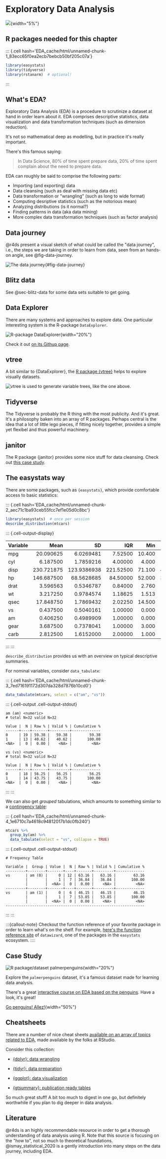 # Exploratory Data Analysis

![](img/stern.png){width="5%"}



## R packages needed for this chapter


::: {.cell hash='EDA_cache/html/unnamed-chunk-1_83ecc65f0ea2ecb7bebcb50bf205c07a'}

```{.r .cell-code}
library(easystats)
library(tidyverse)
library(rstanarm)  # optional!
```
:::




## What's EDA?


Exploratory Data Analysis (EDA) is a procedure to scrutinize a dataset at hand in order learn about it. EDA comprises descriptive statistics, data visualization and data transformation techniques (such as dimension reduction).

It's not so mathematical deep as modelling, but in practice it's really important.

There's this famous saying:

> In Data Science, 80% of time spent prepare data, 20% of time spent complain about the need to prepare data.

EDA can roughly be said to comprise the following parts:

-   Importing (and exporting) data
-   Data cleansing (such as deal with missing data etc)
-   Data transformation or "wrangling" (such as long to wide format)
-   Computing desriptive statistics (such as the notorious mean)
-   Analyzing distributions (is it normal?)
-   Finding patterns in data (aka data mining)
-   More complex data transformation techniques (such as factor analysis)




## Data journey

@r4ds present a visual sketch of what could be called the "data journey",
i.e., the steps we are taking in order to learn from data, seen from an hands-on angle,
see @fig-data-journey.

![The data journey](img/data-journey.png){#fig-data-journey}


## Blitz data


See @sec-blitz-data for some data sets suitable to get going.


## Data Explorer

There are many systems and approaches to explore data. One particular interesting system is the R-package `DataExplorer`.

![R-package DataExplorer](img/dataexplorer-logo.png){width="20%"}

Check it out [on its Githup page](http://boxuancui.github.io/DataExplorer/).

## vtree

A bit similar to {DataExplorer}, the [R package {vtree}](https://nbarrowman.github.io/vtree) helps to explore visually datasets.

![vtree is used to generate variable trees, like the one above.](img/vtree-vertical.png)

## Tidyverse

The Tidyverse is probably the R thing with the most publicity. And it's great. It's a philosophy baken into an array of R packages. Perhaps central is the idea that a lot of little lego pieces, if fitting nicely together, provides a simple yet flexibel and thus powerful machinery.

## janitor

The R package {janitor} provides some nice stuff for data cleansing. Check out [this case study](https://www.exploringdata.org/post/how-to-clean-data-janitor-package/).


## The easystats way

There are some packages, such as `{easystats}`, which provide comfortable access to basic statistics:


::: {.cell hash='EDA_cache/html/unnamed-chunk-2_aec71c1ba93ceb55fcc7ef1e05d0c8bc'}

```{.r .cell-code}
library(easystats)  # once per session
describe_distribution(mtcars)
```

::: {.cell-output-display}
<div class="kable-table">

|Variable |       Mean|          SD|       IQR|    Min|     Max|   Skewness|   Kurtosis|  n| n_Missing|
|:--------|----------:|-----------:|---------:|------:|-------:|----------:|----------:|--:|---------:|
|mpg      |  20.090625|   6.0269481|   7.52500| 10.400|  33.900|  0.6723771| -0.0220063| 32|         0|
|cyl      |   6.187500|   1.7859216|   4.00000|  4.000|   8.000| -0.1922609| -1.7627939| 32|         0|
|disp     | 230.721875| 123.9386938| 221.52500| 71.100| 472.000|  0.4202331| -1.0675234| 32|         0|
|hp       | 146.687500|  68.5628685|  84.50000| 52.000| 335.000|  0.7994067|  0.2752116| 32|         0|
|drat     |   3.596563|   0.5346787|   0.84000|  2.760|   4.930|  0.2927802| -0.4504325| 32|         0|
|wt       |   3.217250|   0.9784574|   1.18625|  1.513|   5.424|  0.4659161|  0.4165947| 32|         0|
|qsec     |  17.848750|   1.7869432|   2.02250| 14.500|  22.900|  0.4063466|  0.8649307| 32|         0|
|vs       |   0.437500|   0.5040161|   1.00000|  0.000|   1.000|  0.2645418| -2.0632731| 32|         0|
|am       |   0.406250|   0.4989909|   1.00000|  0.000|   1.000|  0.4008089| -1.9665503| 32|         0|
|gear     |   3.687500|   0.7378041|   1.00000|  3.000|   5.000|  0.5823086| -0.8952916| 32|         0|
|carb     |   2.812500|   1.6152000|   2.00000|  1.000|   8.000|  1.1570911|  2.0200593| 32|         0|

</div>
:::
:::



`describe_distribution` provides us with an overview on typical descriptive summaries.


For nominal variables, consider `data_tabulate`:


::: {.cell hash='EDA_cache/html/unnamed-chunk-3_7ed716191172d307da328d7876b10cd0'}

```{.r .cell-code}
data_tabulate(mtcars, select = c("am", "vs"))
```

::: {.cell-output .cell-output-stdout}
```
am (am) <numeric>
# total N=32 valid N=32

Value |  N | Raw % | Valid % | Cumulative %
------+----+-------+---------+-------------
0     | 19 | 59.38 |   59.38 |        59.38
1     | 13 | 40.62 |   40.62 |       100.00
<NA>  |  0 |  0.00 |    <NA> |         <NA>

vs (vs) <numeric>
# total N=32 valid N=32

Value |  N | Raw % | Valid % | Cumulative %
------+----+-------+---------+-------------
0     | 18 | 56.25 |   56.25 |        56.25
1     | 14 | 43.75 |   43.75 |       100.00
<NA>  |  0 |  0.00 |    <NA> |         <NA>
```
:::
:::



We can also get *grouped* tabulations,
which amounts to something similar to a [contingency table](https://en.wikipedia.org/wiki/Contingency_table):



::: {.cell hash='EDA_cache/html/unnamed-chunk-4_1e6710c7a4618c94812017b1dc0fb240'}

```{.r .cell-code}
mtcars %>% 
  group_by(am) %>% 
  data_tabulate(select = "vs", collapse = TRUE)
```

::: {.cell-output .cell-output-stdout}
```
# Frequency Table

Variable |  Group | Value |  N | Raw % | Valid % | Cumulative %
---------+--------+-------+----+-------+---------+-------------
vs       | am (0) |     0 | 12 | 63.16 |   63.16 |        63.16
         |        |     1 |  7 | 36.84 |   36.84 |       100.00
         |        |  <NA> |  0 |  0.00 |    <NA> |         <NA>
---------+--------+-------+----+-------+---------+-------------
vs       | am (1) |     0 |  6 | 46.15 |   46.15 |        46.15
         |        |     1 |  7 | 53.85 |   53.85 |       100.00
         |        |  <NA> |  0 |  0.00 |    <NA> |         <NA>
---------------------------------------------------------------
```
:::
:::





:::{callout-note}
Checkout the function reference of your favorite package in order to learn what's on the shelf.
For example, [here's the function reference site](https://easystats.github.io/datawizard/reference/index.html) of `datawizard`, one of the packages in the `easystats` ecosystem.
::::

## Case Study

![R package/dataset palmerpenguins](img/palmerpenguins-logo.png){width="20%"}

Explore the `palmerpenguins` dataset, it's a famous dataset made for learning data analysis.

There's a great [interactive course on EDA based on the penguins](https://allisonhorst.shinyapps.io/dplyr-learnr/#section-welcome). Have a look, it's great!




[Go penguins! Allez!](https://media.giphy.com/media/3og0IO5z8Rd30ktV6g/giphy.gif){width="50%"}

## Cheatsheets

There are a number of nice cheat sheets [available on an array of topics related to EDA](https://www.rstudio.com/resources/cheatsheets/), made available by the folks at RStudio.


Consider this collection:

- [{dplyr}: data wrangling](https://raw.githubusercontent.com/rstudio/cheatsheets/main/pngs/data-transformation.png)

- [{tidyr}: data preparation](https://raw.githubusercontent.com/rstudio/cheatsheets/main/pngs/tidyr.png)

- [{ggplot}: data visualization](https://raw.githubusercontent.com/rstudio/cheatsheets/main/pngs/data-visualization.png)

- [{gtsummary}: publication ready tables](https://raw.githubusercontent.com/rstudio/cheatsheets/main/pngs/gtsummary.png)


So much great stuff! A bit too much to digest in one go, 
but definitely worthwhile if you plan to dig deeper in data analysis.



## Literature

@r4ds is an highly recommendable resource in order to get a thorough understanding of data analysis using R. Note that this source is focusing on the "how to", not so much to theoretical foundations.
@ismay_statistical_2020 is a gently introduction into many steps on the data journey, including EDA.

